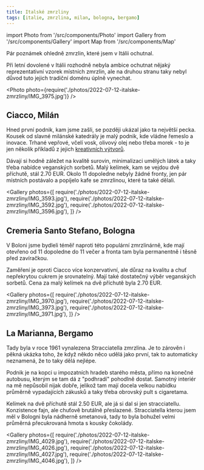 ```yaml
---
title: Italské zmrzliny
tags: [italie, zmrzlina, milan, bologna, bergamo]
---
```


import Photo from '/src/components/Photo'
import Gallery from '/src/components/Gallery'
import Map from '/src/components/Map'

Pár poznámek ohledně zmrzlin, které jsem v Itálii ochutnal.

<!-- truncate -->

Při letní dovolené v Itálii rozhodně nebyla ambice ochutnat nějaký reprezentativní vzorek místních zmrzlin, ale na druhou stranu taky nebyl důvod tuto jejich tradiční doménu úplně vynechat.

<Photo photo={require('./photos/2022-07-12-italske-zmrzliny/IMG_3975.jpg')} />

## Ciacco, Milán

Hned první podnik, kam jsme zašli, se později ukázal jako ta největší pecka. Kousek od slavné milánské katedrály je malý podnik, kde vládne řemeslo a inovace. Trhané vepřové, včelí vosk, olivový olej nebo třeba morek - to je jen několik příkladů z jejich [kreativních výtvorů](https://www.ciaccolab.it/gelato).

Dávají si hodně záležet na kvalitě surovin, minimalizaci umělých látek a taky třeba nabídce veganských sorbetů. Malý kelímek, kam se vejdou dvě příchutě, stál 2.70 EUR. Okolo 11 dopoledne nebyly žádné fronty, jen pár místních postávalo a popíjelo kafe se zmrzlinou, které ta také dělali.

<Gallery photos={[
require('./photos/2022-07-12-italske-zmrzliny/IMG_3593.jpg'),
require('./photos/2022-07-12-italske-zmrzliny/IMG_3592.jpg'),
require('./photos/2022-07-12-italske-zmrzliny/IMG_3596.jpg'),
]} />

<Map src="https://www.google.com/maps/embed?pb=!1m14!1m8!1m3!1d2721.790020096481!2d9.185768143049122!3d45.46355429537601!3m2!1i1024!2i768!4f13.1!3m3!1m2!1s0x0%3A0x568a1bb05e63a07b!2sCiacco!5e0!3m2!1sen!2scz!4v1658075360035!5m2!1sen!2scz" />

## Cremeria Santo Stefano, Bologna

V Boloni jsme bydleli téměř naproti této populární zmrzlinárně, kde mají otevřeno od 11 dopoledne do 11 večer a fronta tam byla permanentně i těsně před zavíračkou.

Zaměření je oproti Ciacco více konzervativní, ale důraz na kvalitu a chuť nepřekrytou cukrem je srovnatelný. Mají také dostatečný výběr veganských sorbetů. Cena za malý kelímek na dvě příchutě byla 2.70 EUR.

<Gallery photos={[
require('./photos/2022-07-12-italske-zmrzliny/IMG_3970.jpg'),
require('./photos/2022-07-12-italske-zmrzliny/IMG_3973.jpg'),
require('./photos/2022-07-12-italske-zmrzliny/IMG_3971.jpg'),
]} />

<Map src="https://www.google.com/maps/embed?pb=!1m18!1m12!1m3!1d2846.317469384262!2d11.350061315596092!3d44.48816137910145!2m3!1f0!2f0!3f0!3m2!1i1024!2i768!4f13.1!3m3!1m2!1s0x477fd4c7d9f66c59%3A0x3d3a3793e441a09f!2sCremeria%20Santo%20Stefano!5e0!3m2!1sen!2scz!4v1658075424911!5m2!1sen!2scz" />

## La Marianna, Bergamo

Tady byla v roce 1961 vynalezena Stracciatella zmrzlina. Je to zárověn i pěkná ukázka toho, že když někdo něco udělá jako první, tak to automaticky neznamená, že to taky dělá nejlépe.

Podnik je na kopci u impozatních hradeb starého města, přímo na konečné autobusu, kterým se tam dá z "podhradí" pohodlně dostat. Samotný interiér na mě nepůsobil nijak dobře, jelikož tam mají docela velkou nabídku průměrně vypadajících zákusků a taky třeba obrovský pult s cigaretama.

Kelímek na dvě příchutě stál 2.50 EUR, ale já si dal si jen stracciatellu. Konzistence fajn, ale chuťově brutálně přeslazené. Stracciatella kterou jsem měl v Bologni byla nádherně smetanová, tady to byla bohužel velmi průměrná přecukrovaná hmota s kousky čokolády.

<Gallery photos={[
require('./photos/2022-07-12-italske-zmrzliny/IMG_4029.jpg'),
require('./photos/2022-07-12-italske-zmrzliny/IMG_4026.jpg'),
require('./photos/2022-07-12-italske-zmrzliny/IMG_4027.jpg'),
require('./photos/2022-07-12-italske-zmrzliny/IMG_4046.jpg'),
]} />

<Map src="https://www.google.com/maps/embed?pb=!1m18!1m12!1m3!1d5762.358742707084!2d9.656594127810136!3d45.70596618217536!2m3!1f0!2f0!3f0!3m2!1i1024!2i768!4f13.1!3m3!1m2!1s0x47815141858f59e9%3A0x3d8d167826e9c45b!2sLa%20Marianna!5e0!3m2!1sen!2scz!4v1658075474782!5m2!1sen!2scz" />
